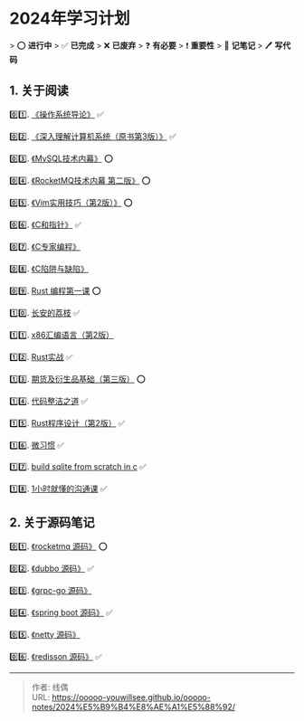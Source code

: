 # 2024年学习计划


&gt; :o: **进行中**
&gt; :white_check_mark: **已完成**
&gt; :x: **已废弃**
&gt; :question: **有必要**
&gt; :exclamation: **重要性**
&gt; :memo: **记笔记**
&gt; :pen: **写代码**

## 1. 关于阅读

:zero::one:. [《操作系统导论》](https://book.douban.com/subject/33463930/) :white_check_mark:

:zero::two:. [《深入理解计算机系统（原书第3版）》](https://book.douban.com/subject/26912767/) :white_check_mark:

:zero::three:. [《MySQL技术内幕》](https://book.douban.com/subject/24708143/) :o:

:zero::four:. [《RocketMQ技术内幕 第二版》](https://book.douban.com/subject/35626441/) :o:

:zero::five:. [《Vim实用技巧（第2版）》](https://book.douban.com/subject/26967597/) :o:

:zero::six:. [《C和指针》](https://book.douban.com/subject/3012360/) :white_check_mark:

:zero::seven:. [《C专家编程》](https://book.douban.com/subject/2377310/)

:zero::eight:. [《C陷阱与缺陷》](https://book.douban.com/subject/2778632/)

:zero::nine:. [Rust 编程第一课](https://time.geekbang.org/column/intro/100085301) :o:

:one::zero:. [长安的荔枝](https://book.douban.com/subject/36104107/) :white_check_mark:

:one::one:. [x86汇编语言（第2版）](https://book.douban.com/subject/36238072/)

:one::two:. [Rust实战](https://book.douban.com/subject/36059499/) :white_check_mark:

:one::three:. [期货及衍生品基础（第三版）](https://book.douban.com/subject/35729143/) :o:

:one::four:. [代码整洁之道](https://book.douban.com/subject/34986245/) :white_check_mark:

:one::five:. [Rust程序设计（第2版）](https://book.douban.com/subject/36547630/) :white_check_mark:

:one::six:. [微习惯](https://book.douban.com/subject/26877306/) :white_check_mark:

:one::seven:. [build sqlite from scratch in c](https://cstack.github.io/db_tutorial) :white_check_mark:

:one::eight:. [1小时就懂的沟通课](https://book.douban.com/subject/35256631/) :white_check_mark:

## 2. 关于源码笔记

:zero::one:. [《rocketmq 源码》](https://github.com/apache/rocketmq) :o:

:zero::two:. [《dubbo 源码》](https://github.com/apache/dubbo) :white_check_mark:

:zero::three:. [《grpc-go 源码》](https://github.com/grpc/grpc-go)

:zero::four:. [《spring boot 源码》](https://github.com/spring-projects/spring-boot) :white_check_mark:

:zero::five:. [《netty 源码》](https://github.com/netty/netty)

:zero::six:. [《redisson 源码》](https://github.com/redisson/redisson) :white_check_mark:

---

> 作者: 线偶  
> URL: https://ooooo-youwillsee.github.io/ooooo-notes/2024%E5%B9%B4%E8%AE%A1%E5%88%92/  

